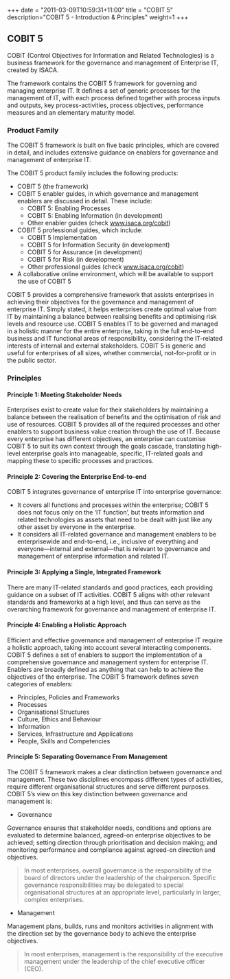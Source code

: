 +++
date = "2011-03-09T10:59:31+11:00"
title = "COBIT 5"
description="COBIT 5 - Introduction & Principles"
weight=1
+++

## COBIT 5

COBIT (Control Objectives for Information and Related Technologies) is a business framework for the governance and management of Enterprise IT, created by ISACA.

The framework contains the COBIT 5 framework for governing and managing enterprise IT. It defines a set of generic processes for the management of IT, with each process defined together with process inputs and outputs, key process-activities, process objectives, performance measures and an elementary maturity model.


### Product Family

The COBIT 5 framework is built on five basic principles, which are covered in detail, and includes extensive guidance on enablers for governance and management of enterprise IT.

The COBIT 5 product family includes the following products:

* COBIT 5 (the framework)
* COBIT 5 enabler guides, in which governance and management enablers are discussed in detail. These include:
  * COBIT 5: Enabling Processes
  * COBIT 5: Enabling Information (in development)
  * Other enabler guides (check www.isaca.org/cobit)
* COBIT 5 professional guides, which include:
  * COBIT 5 Implementation
  * COBIT 5 for Information Security (in development)
  * COBIT 5 for Assurance (in development)
  * COBIT 5 for Risk (in development)
  * Other professional guides (check www.isaca.org/cobit)
* A collaborative online environment, which will be available to support the use of COBIT 5

COBIT 5 provides a comprehensive framework that assists enterprises in achieving their objectives for the governance and management of enterprise IT. Simply stated, it helps enterprises create optimal value from IT by maintaining a balance between realising benefits and optimising risk levels and resource use. COBIT 5 enables IT to be governed and managed in a holistic manner for the entire enterprise, taking in the full end-to-end business and IT functional areas of responsibility, considering the IT-related interests of internal and external stakeholders. COBIT 5 is generic and useful for enterprises of all sizes, whether commercial, not-for-profit or in the public sector.


### Principles

#### Principle 1: Meeting Stakeholder Needs

Enterprises exist to create value for their stakeholders by maintaining a balance between the realisation of benefits and the optimisation of risk and use of resources. COBIT 5 provides all of the required processes and other enablers to support business value creation through the use of IT. Because every enterprise has different objectives, an enterprise can customise COBIT 5 to suit its own context through the goals cascade, translating high-level enterprise goals into manageable, specific, IT-related goals and mapping these to specific processes
and practices.


#### Principle 2: Covering the Enterprise End-to-end

COBIT 5 integrates governance of enterprise IT into enterprise governance:

* It covers all functions and processes within the enterprise; COBIT 5 does not focus only on the ‘IT function’, but treats information and related technologies as assets that need to be dealt with just like any other asset by everyone in the enterprise.
* It considers all IT-related governance and management enablers to be enterprisewide and end-to-end, i.e., inclusive of everything and everyone—internal and external—that is relevant to governance and management of enterprise information and related IT.


#### Principle 3: Applying a Single, Integrated Framework

There are many IT-related standards and good practices, each providing guidance on a subset of IT activities. COBIT 5 aligns with other relevant standards and frameworks at a high level, and thus can serve as the overarching framework for governance and management of enterprise IT.


#### Principle 4: Enabling a Holistic Approach

Efficient and effective governance and management of enterprise IT require a holistic approach, taking into account several interacting components. COBIT 5 defines a set of enablers to support the implementation of a comprehensive governance and management system for enterprise IT. Enablers are broadly defined as anything that can help to achieve the objectives of the enterprise. The COBIT 5 framework defines seven categories of enablers:

* Principles, Policies and Frameworks
* Processes
* Organisational Structures
* Culture, Ethics and Behaviour
* Information
* Services, Infrastructure and Applications
* People, Skills and Competencies

#### Principle 5: Separating Governance From Management

The COBIT 5 framework makes a clear distinction between governance and management. These two disciplines encompass different types of activities, require different organisational structures and serve different purposes. COBIT 5’s view on this key distinction between governance and management is:

* Governance

Governance ensures that stakeholder needs, conditions and options are evaluated to determine balanced, agreed-on enterprise objectives to be achieved; setting direction through prioritisation and decision making; and monitoring performance and compliance against agreed-on direction and objectives.

> In most enterprises, overall governance is the responsibility of the board of directors under the leadership of the chairperson. Specific governance responsibilities may be delegated to special organisational structures at an appropriate level, particularly in larger, complex enterprises.

* Management

Management plans, builds, runs and monitors activities in alignment with the direction set by the governance body to achieve the enterprise objectives.

> In most enterprises, management is the responsibility of the executive management under the leadership of the chief executive officer (CEO).





